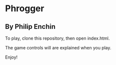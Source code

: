 Phrogger
========
By Philip Enchin
----------------
To play, clone this repository, then open index.html.

The game controls will are explained when you play.

Enjoy!